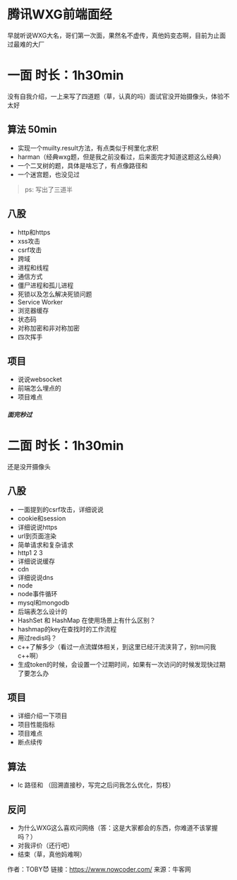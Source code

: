 # 腾讯WXG前端面经

早就听说WXG大名，哥们第一次面，果然名不虚传，真他妈变态啊，目前为止面过最难的大厂

# 一面 时长：1h30min

没有自我介绍，一上来写了四道题（草，认真的吗）面试官没开始摄像头，体验不太好

## 算法 50min

- 实现一个muilty.result方法，有点类似于柯里化求积
- harman（经典wxg题，但是我之前没看过，后来面完才知道这题这么经典）
- 一个二叉树的题，具体是啥忘了，有点像路径和
- 一个迷宫题，也没见过

> ps: 写出了三道半

## 八股

- http和https
- xss攻击
- csrf攻击
- 跨域
- 进程和线程
- 通信方式
- 僵尸进程和孤儿进程
- 死锁以及怎么解决死锁问题
- Service Worker
- 浏览器缓存
- 状态码
- 对称加密和非对称加密
- 四次挥手

## 项目

- 说说websocket
- 前端怎么埋点的
- 项目难点

##### 面完秒过

# 二面 时长：1h30min

还是没开摄像头

## 八股

- 一面提到的csrf攻击，详细说说
- cookie和session
- 详细说说https
- url到页面渲染
- 简单请求和复杂请求
- http1 2 3
- 详细说说缓存
- cdn
- 详细说说dns
- node
- node事件循环
- mysql和mongodb
- 后端表怎么设计的
- HashSet 和 HashMap 在使用场景上有什么区别？
- hashmap的key在查找时的工作流程
- 用过redis吗？
- c++了解多少（看过一点流媒体相关，到这里已经汗流浃背了，别tm问我c++啊）
- 生成token的时候，会设置一个过期时间，如果有一次访问的时候发现快过期了要怎么办

## 项目

- 详细介绍一下项目
- 项目性能指标
- 项目难点
- 断点续传

## 算法

- lc 路径和 （回溯直接秒，写完之后问我怎么优化，剪枝）

## 反问

- 为什么WXG这么喜欢问网络（答：这是大家都会的东西，你难道不该掌握吗？）
- 对我评价（还行吧）
- 结束（草，真他妈难啊）



作者：TOBY😈
链接：https://www.nowcoder.com/
来源：牛客网